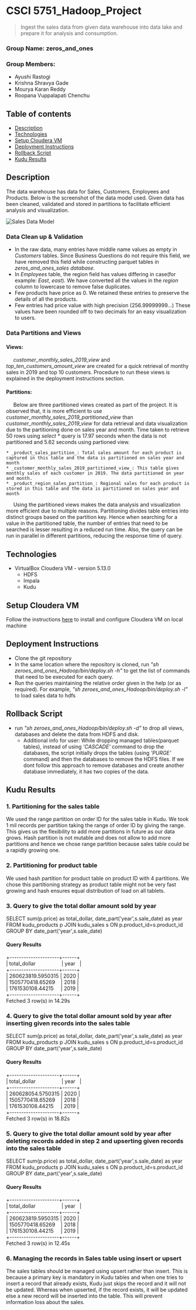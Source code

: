 # CSCI 5751_Hadoop_Project
> Ingest the sales data from given data warehouse into data lake and prepare it for analysis and consumption.

### Group Name: zeros_and_ones

### Group Members: 
* Ayushi Rastogi
* Krishna Shravya Gade
* Mourya Karan Reddy
* Roopana Vuppalapati Chenchu

## Table of contents
* [Description](#Description)
* [Technologies](#technologies)
* [Setup Cloudera VM](#setup-cloudera-vm)
* [Deployment Instructions](#deployment-instructions)
* [Rollback Script](#rollback-script)
* [Kudu Results](#kudu-results)

## Description
The data warehouse has data for Sales, Customers, Employees and Products. Below is the screenshot of the data model used. Given data has been cleaned, validated and stored in partitions to facilitate efficient analysis and visualization. 

   ![Sales Data Model](https://github.com/aiBoss/zeroes_and_ones_Hadoop/blob/master/SalesDataModel.png)
  ### Data Clean up & Validation
  * In the raw data, many entries have middle name values as empty in _Customers_ tables.  Since Business Questions do not require this field, we have removed this field while constructing parquet tables in _zeros_and_ones_sales database_.
  * In _Employees_ table, the region field has values differing in case(for example: _East_, _east_). We have converted all the values in the _region_ column to lowercase to remove false duplicates. 
  * Few products have price as 0. We retained these entries to preserve the details of all the products.
  * Few entries had price value with high precision (256.99999999...) These values have been rounded off to two decimals for an   easy visualization to users. 
  ### Data Partitions and Views
  #### Views:
  &nbsp;&nbsp;&nbsp;&nbsp; _customer_monthly_sales_2019_view_ and _top_ten_customers_amount_view_ are created for a quick retrieval of monthy sales in 2019 and top 10 customers. Procedure to run these views is explained in the deployment instructions section. 
  #### Partitions:
  &nbsp;&nbsp;&nbsp;&nbsp; Below are three partitioned views created as part of the project. It is observed that, it is more efficient to use _customer_monthly_sales_2019_partitioned_view_ than  _customer_monthly_sales_2019_view_ for data retrieval and data visualization due to the partitioning done on sales year and month. Time taken to retrieve 50 rows using _select *_ query is 17.97 seconds when the data is not partitioned and 5.62 seconds using partioned view.
      
    * _product_sales_partition_: Total sales amount for each product is captured in this table and the data is partitioned on sales year and month
    * _customer_monthly_sales_2019_partitioned_view_: This table gives monthly sales of each customer in 2019. The data partitioned on year and month.
    * _product_region_sales_partition_: Regional sales for each product is stored in this table and the data is partitioned on sales year and month
  
  &nbsp;&nbsp;&nbsp;&nbsp; Using the partitioned views makes the data analysis and visualization more efficient due to multiple reasons. Partitioning divides table entries into distinct groups based on the partition key. Hence when searching for a value in the partitioned table, the number of entries that need to be searched is lesser resulting in a reduced run time. Also, the query can be run in parallel in different partitions, reducing the response time of query. 
## Technologies
* VirtualBox Cloudera VM - version 5.13.0
  * HDFS
  * Impala
  * Kudu

## Setup Cloudera VM
Follow the instructions [here](https://github.com/aiBoss/zeroes_and_ones_Hadoop/blob/master/Cloudera%20VM.pdf) to install and configure Cloudera VM on local machine

## Deployment Instructions

* Clone the git repository  
* In the same location where the repository is cloned, run _"sh zeroes_and_ones_Hadoop/bin/deploy.sh -h"_ to get the list of commands that need to be executed for each query.
* Run the queries maintaining the relative order given in the help (or as required). For example, _"sh zeroes_and_ones_Hadoop/bin/deploy.sh -l"_ to load sales data to hdfs

## Rollback Script
* run _"sh zeroes_and_ones_Hadoop/bin/deploy.sh -d"_ to drop all views, databases and delete the data from HDFS and disk.
   * Additional info for user: While dropping managed tables(parquet tables), instead of using _'CASCADE'_ command to drop the databases, the script initially drops the tables (using _'PURGE'_ command) and then the databases to remove the HDFS files. If we dont follow this approach to remove databases and create another database immediately, it has two copies of the data.

## Kudu Results
### 1. Partitioning for the sales table

We used the range partition on order ID for the sales table in Kudu. We took 1 mil records per partition taking the range of order ID by giving the range. This gives us the flexibility to add more partitions in future as our data grows. Hash partition is not mutable and does not allow to add more partitions and hence we chose range partition because sales table could be a rapidly growing one.

### 2. Partitioning for product table

We used hash partition for product table on product ID with 4 partitions. We chose this partitioning strategy as product table might not be very fast growing and hash ensures equal distribution of load on all tablets.
### 3. Query to give the total dollar amount sold by year

SELECT sum(p.price) as total_dollar, date_part('year',s.sale_date) as year FROM kudu_products p JOIN kudu_sales s ON p.product_id=s.product_id GROUP BY date_part('year',s.sale_date)

#### Query Results

+---------------------+------+<br/>
| total_dollar&nbsp;&nbsp;&nbsp;&nbsp;&nbsp;&nbsp;&nbsp;&nbsp;&nbsp;&nbsp;&nbsp;&nbsp;&nbsp;&nbsp;&nbsp;&nbsp;&nbsp;&nbsp;| year&nbsp;&nbsp; |<br/>
+---------------------+------+<br/>
| 260623819.5950315 | 2020 |<br/>
| 1505770418.65269&nbsp;&nbsp;&nbsp;  | 2018 |<br/>
| 1761530108.44215&nbsp;&nbsp;&nbsp;&nbsp;  | 2019 |<br/>
+---------------------+------+<br/>
Fetched 3 row(s) in 14.29s<br/>

### 4. Query to give the total dollar amount sold by year after inserting given records into the sales table

SELECT sum(p.price) as total_dollar, date_part('year',s.sale_date) as year FROM kudu_products p JOIN kudu_sales s ON p.product_id=s.product_id GROUP BY date_part('year',s.sale_date)

#### Query Results

+---------------------+------+<br/>
| total_dollar&nbsp;&nbsp;&nbsp;&nbsp;&nbsp;&nbsp;&nbsp;&nbsp;&nbsp;&nbsp;&nbsp;&nbsp;&nbsp;&nbsp;&nbsp;&nbsp;&nbsp; | year&nbsp;&nbsp; |<br/>
+---------------------+------+<br/>
| 260628054.5750315 | 2020 |<br/>
| 1505770418.65269&nbsp;&nbsp;&nbsp;  | 2018 |<br/>
| 1761530108.44215&nbsp;&nbsp;&nbsp;&nbsp;  | 2019 |<br/>
+---------------------+------+<br/>
Fetched 3 row(s) in 18.82s<br/>

### 5. Query to give the total dollar amount sold by year after deleting records added in step 2 and upserting given records into the sales table

SELECT sum(p.price) as total_dollar, date_part('year',s.sale_date) as year FROM kudu_products p JOIN kudu_sales s ON p.product_id=s.product_id GROUP BY date_part('year',s.sale_date)

#### Query Results

+---------------------+------+<br/>
| total_dollar&nbsp;&nbsp;&nbsp;&nbsp;&nbsp;&nbsp;&nbsp;&nbsp;&nbsp;&nbsp;&nbsp;&nbsp;&nbsp;&nbsp;&nbsp;&nbsp;&nbsp;&nbsp;| year&nbsp;&nbsp; |<br/>
+---------------------+------+<br/>
| 260623819.5950315 | 2020 |<br/>
| 1505770418.65269&nbsp;&nbsp;&nbsp;  | 2018 |<br/>
| 1761530108.44215&nbsp;&nbsp;&nbsp;&nbsp;  | 2019 |<br/>
+---------------------+------+<br/>
Fetched 3 row(s) in 12.45s<br/>

### 6. Managing the records in Sales table using insert or upsert 
The sales tables should be managed using upsert rather than insert. This is because a primary key is mandatory in Kudu tables and when one tries to insert a record that already exists, Kudu just skips the record and it will not be updated. Whereas when upserted, if the record exists, it will be updated else a new record will be inserted into the table. This will prevent information loss about the sales.
